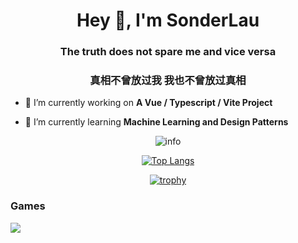 <h1 align="center">Hey 👋, I'm SonderLau</h1>
<h3 align="center">The truth does not spare me and vice versa</h3>
<h3 align="center">真相不曾放过我 我也不曾放过真相</h3>

- 🔭 I’m currently working on **A Vue / Typescript / Vite Project**

- 🌱 I’m currently learning **Machine Learning and Design Patterns**

<div align="center">
  
![info](https://github-readme-stats.vercel.app/api?username=SonderLau&show_icons=true&count_private=true&hide=prs&theme=onedark)

[![Top Langs](https://github-readme-stats.vercel.app/api/top-langs/?username=sonderlau)](https://github.com/anuraghazra/github-readme-stats)

[![trophy](https://github-profile-trophy.vercel.app/?username=sonderlau)](https://github.com/ryo-ma/github-profile-trophy)

</div>

### Games

[![](https://img.shields.io/badge/Steam-171a21?style=flat-square&logo=steam&logoColor=ffffff)](https://steamcommunity.com/id/antzuhl)
